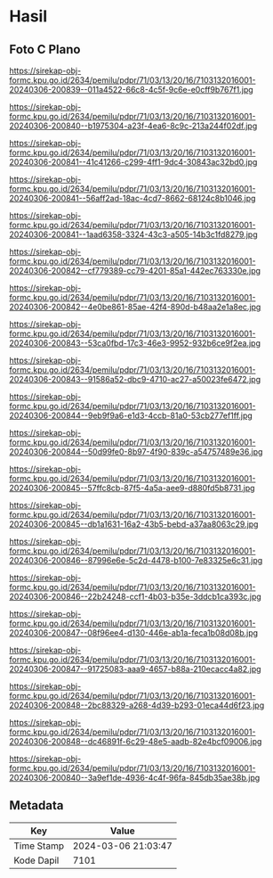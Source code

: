 # Hasil

## Foto C Plano

https://sirekap-obj-formc.kpu.go.id/2634/pemilu/pdpr/71/03/13/20/16/7103132016001-20240306-200839--011a4522-66c8-4c5f-9c6e-e0cff9b767f1.jpg

https://sirekap-obj-formc.kpu.go.id/2634/pemilu/pdpr/71/03/13/20/16/7103132016001-20240306-200840--b1975304-a23f-4ea6-8c9c-213a244f02df.jpg

https://sirekap-obj-formc.kpu.go.id/2634/pemilu/pdpr/71/03/13/20/16/7103132016001-20240306-200841--41c41266-c299-4ff1-9dc4-30843ac32bd0.jpg

https://sirekap-obj-formc.kpu.go.id/2634/pemilu/pdpr/71/03/13/20/16/7103132016001-20240306-200841--56aff2ad-18ac-4cd7-8662-68124c8b1046.jpg

https://sirekap-obj-formc.kpu.go.id/2634/pemilu/pdpr/71/03/13/20/16/7103132016001-20240306-200841--1aad6358-3324-43c3-a505-14b3c1fd8279.jpg

https://sirekap-obj-formc.kpu.go.id/2634/pemilu/pdpr/71/03/13/20/16/7103132016001-20240306-200842--cf779389-cc79-4201-85a1-442ec763330e.jpg

https://sirekap-obj-formc.kpu.go.id/2634/pemilu/pdpr/71/03/13/20/16/7103132016001-20240306-200842--4e0be861-85ae-42f4-890d-b48aa2e1a8ec.jpg

https://sirekap-obj-formc.kpu.go.id/2634/pemilu/pdpr/71/03/13/20/16/7103132016001-20240306-200843--53ca0fbd-17c3-46e3-9952-932b6ce9f2ea.jpg

https://sirekap-obj-formc.kpu.go.id/2634/pemilu/pdpr/71/03/13/20/16/7103132016001-20240306-200843--91586a52-dbc9-4710-ac27-a50023fe6472.jpg

https://sirekap-obj-formc.kpu.go.id/2634/pemilu/pdpr/71/03/13/20/16/7103132016001-20240306-200844--9eb9f9a6-e1d3-4ccb-81a0-53cb277ef1ff.jpg

https://sirekap-obj-formc.kpu.go.id/2634/pemilu/pdpr/71/03/13/20/16/7103132016001-20240306-200844--50d99fe0-8b97-4f90-839c-a54757489e36.jpg

https://sirekap-obj-formc.kpu.go.id/2634/pemilu/pdpr/71/03/13/20/16/7103132016001-20240306-200845--57ffc8cb-87f5-4a5a-aee9-d880fd5b8731.jpg

https://sirekap-obj-formc.kpu.go.id/2634/pemilu/pdpr/71/03/13/20/16/7103132016001-20240306-200845--db1a1631-16a2-43b5-bebd-a37aa8063c29.jpg

https://sirekap-obj-formc.kpu.go.id/2634/pemilu/pdpr/71/03/13/20/16/7103132016001-20240306-200846--87996e6e-5c2d-4478-b100-7e83325e6c31.jpg

https://sirekap-obj-formc.kpu.go.id/2634/pemilu/pdpr/71/03/13/20/16/7103132016001-20240306-200846--22b24248-ccf1-4b03-b35e-3ddcb1ca393c.jpg

https://sirekap-obj-formc.kpu.go.id/2634/pemilu/pdpr/71/03/13/20/16/7103132016001-20240306-200847--08f96ee4-d130-446e-ab1a-feca1b08d08b.jpg

https://sirekap-obj-formc.kpu.go.id/2634/pemilu/pdpr/71/03/13/20/16/7103132016001-20240306-200847--91725083-aaa9-4657-b88a-210ecacc4a82.jpg

https://sirekap-obj-formc.kpu.go.id/2634/pemilu/pdpr/71/03/13/20/16/7103132016001-20240306-200848--2bc88329-a268-4d39-b293-01eca44d6f23.jpg

https://sirekap-obj-formc.kpu.go.id/2634/pemilu/pdpr/71/03/13/20/16/7103132016001-20240306-200848--dc46891f-6c29-48e5-aadb-82e4bcf09006.jpg

https://sirekap-obj-formc.kpu.go.id/2634/pemilu/pdpr/71/03/13/20/16/7103132016001-20240306-200840--3a9ef1de-4936-4c4f-96fa-845db35ae38b.jpg


## Metadata

| Key        | Value               |
| ---------- | ------------------- |
| Time Stamp | 2024-03-06 21:03:47 |
| Kode Dapil | 7101                |



